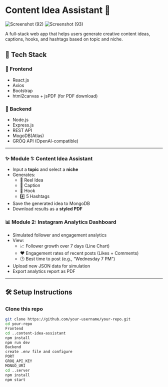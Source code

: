 # Content Idea Assistant 🎯

![Screenshot (92)](https://github.com/user-attachments/assets/1ebb07bc-3731-42b9-af4a-bdec175d1945)
![Screenshot (93)](https://github.com/user-attachments/assets/6c330bb4-6845-435e-91cd-45135ce3f876)

A full-stack web app that helps users generate creative content ideas, captions, hooks, and hashtags based on topic and niche.

## 🚀 Tech Stack

### 🔹 Frontend

- React.js
- Axios
- Bootstrap
- html2canvas + jsPDF (for PDF download)

### 🔹 Backend

- Node.js
- Express.js
- REST API
- MogoDB(Atlas)
- GROQ API (OpenAI-compatible)

---

### ✨ Module 1: Content Idea Assistant
- Input a **topic** and select a **niche**
- Generates:
  - 🎥 Reel Idea
  - 📝 Caption
  - 📢 Hook
  - #️⃣ 5 Hashtags
- Save the generated idea to MongoDB
- Download results as a **styled PDF**

### 📊 Module 2: Instagram Analytics Dashboard
- Simulated follower and engagement analytics
- View:
  - 📈 Follower growth over 7 days (Line Chart)
  - ❤️ Engagement rates of recent posts (Likes + Comments)
  - 🕒 Best time to post (e.g., “Wednesday 7 PM”)
- Upload new JSON data for simulation
- Export analytics report as PDF

---
## 🛠️ Setup Instructions

### Clone this repo

```bash
git clone https://github.com/your-username/your-repo.git
cd your-repo
Frontend
cd ..content-idea-assistant
npm install
npm run dev
Backend
create .env file and configure
PORT
GROQ_API_KEY
MONGO_URI
cd ..server
npm install
npm start




